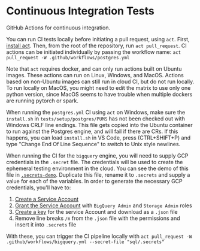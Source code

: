 # Continuous Integration Tests

GitHub Actions for continuous integration.

You can run CI tests locally before initiating a pull request, using `act`.  First, [install act](http://github.com/nektos/act).  Then, from the root of the repository, run `act pull_request`.  CI actions can be initiated individually by passing the workflow name: `act pull_request -W .github/workflows/postgres.yml`

Note that `act` requires docker, and can only run actions built on Ubuntu images.  These actions can run on Linux, Windows, and MacOS.  Actions based on non-Ubuntu images can still run in cloud CI, but do not run locally.  To run locally on MacOS, you might need to edit the matrix to use only one python version, since MacOS seems to have trouble when multiple dockers are running pytorch or spark.

When running the `postgres.yml` CI using `act` on Windows, make sure the `install.sh` in `tests/setup/postgres/PUMS` has not been checked out with Windows CRLF line endings.  This file gets copied into the Ubuntu container to run against the Postgres engine, and will fail if there are CRs.  If this happens, you can load `install.sh` in VS Code, press (CTRL+SHIFT+P) and type "Change End Of Line Sequence" to switch to Unix style newlines.

When running the CI for the `bigquery` engine, you will need to supply GCP credentials in the `.secret` file.  The credentials will be used to create the ephemeral testing environment in the cloud.  You can see the demo of this file in [`.secrets-demo`](../../sql/.secrets-demo).  Duplicate this file, rename it to `.secrets` and supply a value for each of the variables.  In order to generate the necessary GCP credentials, you'll have to:
1. [Create a Service Account](https://cloud.google.com/iam/docs/creating-managing-service-accounts#creating)
2. [Grant the Service Account](https://cloud.google.com/iam/docs/granting-changing-revoking-access#single-role) with `BigQuery Admin` and `Storage Admin` roles
3. [Create a key](https://cloud.google.com/iam/docs/creating-managing-service-account-keys#creating) for the service Account and download as a `.json` file
4. Remove line breaks `/n` from the `.json` file with the permissions and insert it into `.secrets` file

With these, you can trigger the CI pipeline locally with `act pull_request -W .github/workflows/bigquery.yml --secret-file "sql/.secrets"`
